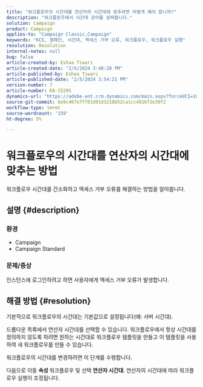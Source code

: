 ```yaml
---
title: "워크플로우의 시간대를 연산자의 시간대에 맞추려면 어떻게 해야 합니까?"
description: "워크플로우에서 시간대 관리를 살펴봅니다."
solution: Campaign
product: Campaign
applies-to: "Campaign Classic,Campaign"
keywords: "KCS, 캠페인, 시간대, 액세스 거부 오류, 워크플로우, 워크플로우 실행"
resolution: Resolution
internal-notes: null
bug: false
article-created-by: Eshaa Tiwari
article-created-date: "2/5/2024 3:40:28 PM"
article-published-by: Eshaa Tiwari
article-published-date: "2/5/2024 3:54:21 PM"
version-number: 7
article-number: KA-15205
dynamics-url: "https://adobe-ent.crm.dynamics.com/main.aspx?forceUCI=1&pagetype=entityrecord&etn=knowledgearticle&id=6fa899de-3cc4-ee11-9079-6045bd006268"
source-git-commit: 6e9c467e7f701d91d3218b52ca1cc4916f2e39f2
workflow-type: tm+mt
source-wordcount: '159'
ht-degree: 5%

---
```


# 워크플로우의 시간대를 연산자의 시간대에 맞추는 방법


워크플로우 시간대를 간소화하고 액세스 거부 오류를 해결하는 방법을 알아봅니다.

## 설명 {#description}


### <b>환경</b>

- Campaign
- Campaign Standard


### <b>문제/증상</b>

인스턴스에 로그인하려고 하면 사용자에게 액세스 거부 오류가 발생합니다.


## 해결 방법 {#resolution}






기본적으로 워크플로우의 시간대는 기본값으로 설정됩니다(예: 서버 시간대).



드롭다운 목록에서 연산자 시간대를 선택할 수 있습니다. 워크플로우에서 항상 시간대를 정의하지 않도록 하려면 원하는 시간대로 워크플로우 템플릿을 만들고 이 템플릿을 사용하여 새 워크플로우를 만들 수 있습니다.



워크플로우의 시간대를 변경하려면 이 단계를 수행합니다.



다음으로 이동 <b>속성 </b>워크플로우 및 선택 <b>연산자 시간대</b>. 연산자의 시간대에 따라 워크플로우 실행이 조정됩니다.


